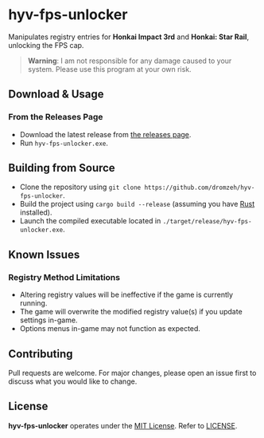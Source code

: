 # hyv-fps-unlocker

Manipulates registry entries for **Honkai Impact 3rd** and **Honkai: Star Rail**, unlocking the FPS cap.

> **Warning**:
> I am not responsible for any damage caused to your system. Please use this program at your own risk.

## Download & Usage

### From the Releases Page

- Download the latest release from [the releases page](https://github.com/dromzeh/hyv-fps-unlocker/releases).
- Run `hyv-fps-unlocker.exe`.

## Building from Source

- Clone the repository using `git clone https://github.com/dromzeh/hyv-fps-unlocker`.
- Build the project using `cargo build --release` (assuming you have [Rust](https://rustup.rs/) installed).
- Launch the compiled executable located in `./target/release/hyv-fps-unlocker.exe`.

## Known Issues

### Registry Method Limitations

- Altering registry values will be ineffective if the game is currently running.
- The game will overwrite the modified registry value(s) if you update settings in-game.
- Options menus in-game may not function as expected.

## Contributing

Pull requests are welcome. For major changes, please open an issue first to discuss what you would like to change.

## License

**hyv-fps-unlocker** operates under the [MIT License](https://mit.dromzeh.dev/). Refer to [LICENSE](LICENSE).
